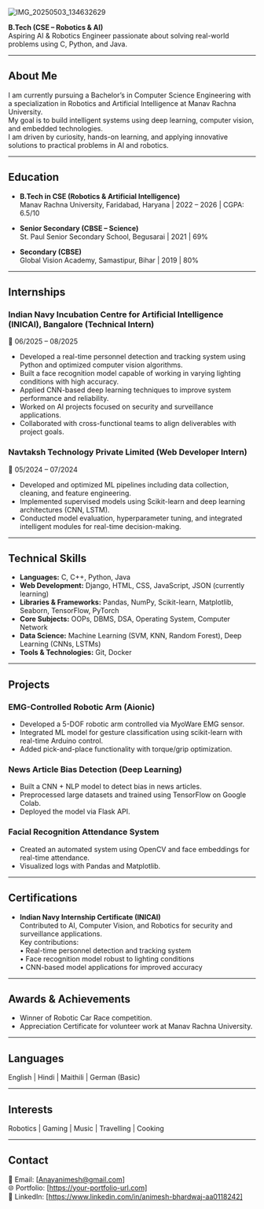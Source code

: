 ![IMG_20250503_134632629](https://github.com/user-attachments/assets/98cc071a-261d-4978-9f8d-fad3b2fd52e6)


**B.Tech (CSE – Robotics & AI)**  
Aspiring AI & Robotics Engineer passionate about solving real-world problems using C, Python, and Java.

---

## About Me

I am currently pursuing a Bachelor’s in Computer Science Engineering with a specialization in Robotics and Artificial Intelligence at Manav Rachna University.  
My goal is to build intelligent systems using deep learning, computer vision, and embedded technologies.  
I am driven by curiosity, hands-on learning, and applying innovative solutions to practical problems in AI and robotics.

---

## Education

- **B.Tech in CSE (Robotics & Artificial Intelligence)**  
  Manav Rachna University, Faridabad, Haryana | 2022 – 2026 | CGPA: 6.5/10  

- **Senior Secondary (CBSE – Science)**  
  St. Paul Senior Secondary School, Begusarai | 2021 | 69%  

- **Secondary (CBSE)**  
  Global Vision Academy, Samastipur, Bihar | 2019 | 80%  

---

## Internships

### Indian Navy Incubation Centre for Artificial Intelligence (INICAI), Bangalore (Technical Intern)  
📅 06/2025 – 08/2025  
- Developed a real-time personnel detection and tracking system using Python and optimized computer vision algorithms.  
- Built a face recognition model capable of working in varying lighting conditions with high accuracy.  
- Applied CNN-based deep learning techniques to improve system performance and reliability.  
- Worked on AI projects focused on security and surveillance applications.  
- Collaborated with cross-functional teams to align deliverables with project goals.

### Navtaksh Technology Private Limited (Web Developer Intern)  
📅 05/2024 – 07/2024  
- Developed and optimized ML pipelines including data collection, cleaning, and feature engineering.  
- Implemented supervised models using Scikit-learn and deep learning architectures (CNN, LSTM).  
- Conducted model evaluation, hyperparameter tuning, and integrated intelligent modules for real-time decision-making.

---

## Technical Skills

- **Languages:** C, C++, Python, Java  
- **Web Development:** Django, HTML, CSS, JavaScript, JSON (currently learning)  
- **Libraries & Frameworks:** Pandas, NumPy, Scikit-learn, Matplotlib, Seaborn, TensorFlow, PyTorch  
- **Core Subjects:** OOPs, DBMS, DSA, Operating System, Computer Network  
- **Data Science:** Machine Learning (SVM, KNN, Random Forest), Deep Learning (CNNs, LSTMs)  
- **Tools & Technologies:** Git, Docker  

---

## Projects

### EMG-Controlled Robotic Arm (Aionic)  
- Developed a 5-DOF robotic arm controlled via MyoWare EMG sensor.  
- Integrated ML model for gesture classification using scikit-learn with real-time Arduino control.  
- Added pick-and-place functionality with torque/grip optimization.

### News Article Bias Detection (Deep Learning)  
- Built a CNN + NLP model to detect bias in news articles.  
- Preprocessed large datasets and trained using TensorFlow on Google Colab.  
- Deployed the model via Flask API.

### Facial Recognition Attendance System  
- Created an automated system using OpenCV and face embeddings for real-time attendance.  
- Visualized logs with Pandas and Matplotlib.

---

## Certifications

- **Indian Navy Internship Certificate (INICAI)**  
  Contributed to AI, Computer Vision, and Robotics for security and surveillance applications.  
  Key contributions:  
  • Real-time personnel detection and tracking system  
  • Face recognition model robust to lighting conditions  
  • CNN-based model applications for improved accuracy  

---

## Awards & Achievements

- Winner of Robotic Car Race competition.  
- Appreciation Certificate for volunteer work at Manav Rachna University.

---

## Languages

English | Hindi | Maithili | German (Basic)

---

## Interests

Robotics | Gaming | Music | Travelling | Cooking

---

## Contact

📧 Email: [Anayanimesh@gmail.com]  
🌐 Portfolio: [https://your-portfolio-url.com]  
🔗 LinkedIn: [https://www.linkedin.com/in/animesh-bhardwaj-aa0118242]  
